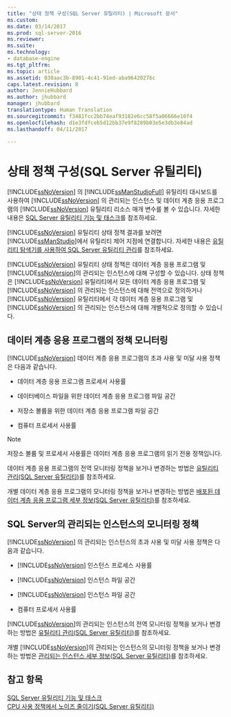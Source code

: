 ```yaml
---
title: "상태 정책 구성(SQL Server 유틸리티) | Microsoft 문서"
ms.custom: 
ms.date: 03/14/2017
ms.prod: sql-server-2016
ms.reviewer: 
ms.suite: 
ms.technology:
- database-engine
ms.tgt_pltfrm: 
ms.topic: article
ms.assetid: 030aac3b-8901-4c41-91ed-aba96420276c
caps.latest.revision: 8
author: JennieHubbard
ms.author: jhubbard
manager: jhubbard
translationtype: Human Translation
ms.sourcegitcommit: f3481fcc2bb74eaf93182e6cc58f5a06666e10f4
ms.openlocfilehash: d1e3fdfceb5d12bb37e9f8289b03e5e3db3e84ad
ms.lasthandoff: 04/11/2017

---
```

# <a name="configure-health-policies-sql-server-utility"></a>상태 정책 구성(SQL Server 유틸리티)
  [!INCLUDE[ssNoVersion](../../includes/ssnoversion-md.md)] 의 [!INCLUDE[ssManStudioFull](../../includes/ssmanstudiofull-md.md)] 유틸리티 대시보드를 사용하여 [!INCLUDE[ssNoVersion](../../includes/ssnoversion-md.md)] 의 관리되는 인스턴스 및 데이터 계층 응용 프로그램의 [!INCLUDE[ssNoVersion](../../includes/ssnoversion-md.md)] 유틸리티 리소스 매개 변수를 볼 수 있습니다. 자세한 내용은 [SQL Server 유틸리티 기능 및 태스크](../../relational-databases/manage/sql-server-utility-features-and-tasks.md)를 참조하세요.  
  
 [!INCLUDE[ssNoVersion](../../includes/ssnoversion-md.md)] 유틸리티 상태 정책 결과를 보려면 [!INCLUDE[ssManStudio](../../includes/ssmanstudio-md.md)]에서 유틸리티 제어 지점에 연결합니다. 자세한 내용은 [유틸리티 탐색기를 사용하여 SQL Server 유틸리티 관리](../../relational-databases/manage/use-utility-explorer-to-manage-the-sql-server-utility.md)를 참조하세요.  
  
 [!INCLUDE[ssNoVersion](../../includes/ssnoversion-md.md)] 유틸리티 상태 정책은 데이터 계층 응용 프로그램 및 [!INCLUDE[ssNoVersion](../../includes/ssnoversion-md.md)]의 관리되는 인스턴스에 대해 구성할 수 있습니다. 상태 정책은 [!INCLUDE[ssNoVersion](../../includes/ssnoversion-md.md)] 유틸리티에서 모든 데이터 계층 응용 프로그램 및 [!INCLUDE[ssNoVersion](../../includes/ssnoversion-md.md)] 의 관리되는 인스턴스에 대해 전역으로 정의하거나 [!INCLUDE[ssNoVersion](../../includes/ssnoversion-md.md)] 유틸리티에서 각 데이터 계층 응용 프로그램 및 [!INCLUDE[ssNoVersion](../../includes/ssnoversion-md.md)] 의 관리되는 인스턴스에 대해 개별적으로 정의할 수 있습니다.  
  
## <a name="monitoring-policies-for-data-tier-applications"></a>데이터 계층 응용 프로그램의 정책 모니터링  
 [!INCLUDE[ssNoVersion](../../includes/ssnoversion-md.md)] 데이터 계층 응용 프로그램의 초과 사용 및 미달 사용 정책은 다음과 같습니다.  
  
-   데이터 계층 응용 프로그램 프로세서 사용률  
  
-   데이터베이스 파일을 위한 데이터 계층 응용 프로그램 파일 공간  
  
-   저장소 볼륨을 위한 데이터 계층 응용 프로그램 파일 공간  
  
-   컴퓨터 프로세서 사용률  
  
> [!NOTE]  
>  저장소 볼륨 및 프로세서 사용률은 데이터 계층 응용 프로그램의 읽기 전용 정책입니다.  
  
 데이터 계층 응용 프로그램의 전역 모니터링 정책을 보거나 변경하는 방법은 [유틸리티 관리&#40;SQL Server 유틸리티&#41;](http://msdn.microsoft.com/library/3e5a00c3-8905-40f0-9ddc-d924df9c2f0d)를 참조하세요.  
  
 개별 데이터 계층 응용 프로그램의 모니터링 정책을 보거나 변경하는 방법은 [배포된 데이터 계층 응용 프로그램 세부 정보&#40;SQL Server 유틸리티&#41;](http://msdn.microsoft.com/library/79c41dd9-abcb-434e-9326-00a341d5c867)를 참조하세요.  
  
## <a name="monitoring-policies-for-managed-instances-of-sql-server"></a>SQL Server의 관리되는 인스턴스의 모니터링 정책  
 [!INCLUDE[ssNoVersion](../../includes/ssnoversion-md.md)] 의 관리되는 인스턴스의 초과 사용 및 미달 사용 정책은 다음과 같습니다.  
  
-   [!INCLUDE[ssNoVersion](../../includes/ssnoversion-md.md)] 인스턴스 프로세스 사용률  
  
-   [!INCLUDE[ssNoVersion](../../includes/ssnoversion-md.md)] 인스턴스 파일 공간  
  
-   [!INCLUDE[ssNoVersion](../../includes/ssnoversion-md.md)] 인스턴스 파일 공간  
  
-   컴퓨터 프로세서 사용률  
  
 [!INCLUDE[ssNoVersion](../../includes/ssnoversion-md.md)]의 관리되는 인스턴스의 전역 모니터링 정책을 보거나 변경하는 방법은 [유틸리티 관리&#40;SQL Server 유틸리티&#41;](http://msdn.microsoft.com/library/3e5a00c3-8905-40f0-9ddc-d924df9c2f0d)를 참조하세요.  
  
 개별 [!INCLUDE[ssNoVersion](../../includes/ssnoversion-md.md)]의 관리되는 인스턴스의 모니터링 정책을 보거나 변경하는 방법은 [관리되는 인스턴스 세부 정보&#40;SQL Server 유틸리티&#41;](http://msdn.microsoft.com/library/6e51b7bb-a733-4852-8c33-7f4dbdf931c2)를 참조하세요.  
  
## <a name="see-also"></a>참고 항목  
 [SQL Server 유틸리티 기능 및 태스크](../../relational-databases/manage/sql-server-utility-features-and-tasks.md)   
 [CPU 사용 정책에서 노이즈 줄이기&#40;SQL Server 유틸리티&#41;](../../relational-databases/manage/reduce-noise-in-cpu-utilization-policies-sql-server-utility.md)  
  
  
